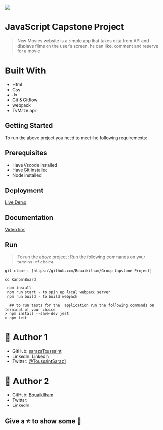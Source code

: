 ![](https://img.shields.io/badge/Microverse-blueviolet)
#  JavaScript Capstone Project
> New Movies website is a simple app that takes data from API and displays films on the user's screen, he can like, comment and reserve for a movie

# Built With

- Html
- Css
- Js
- Git & Gitflow
- webpack
- TvMaze api 



## Getting Started
To run the above project you need to meet the following requirements:


## Prerequisites
- Have [Vscode](https://code.visualstudio.com/) installed 
- Have [Git](https://git-scm.com/) installed
- Node installed

## Deployment

[Live Demo]()

## Documentation 

[Video link]()

## Run
> To run the above project :
> Run the following commands on your terminal of choice

```
git clone : [https://github.com/Bouaikilham/Group-Capstone-Project]

cd KanbanBoard

 npm install
 npm run start - to spin up local webpack server
 npm run build - to build webpack
```
```
  ## to run tests for the  application run the following commands on terminal of your choice
> npm install --save-dev jest
> npm test
```

# 🤵 Author 1
- GitHub: [sarazaToussaint](https://github.com/sarazaToussaint)
- LinkedIn: [LinkedIn](https://www.linkedin.com/in/toussaint-saraza-841b111ba/)
- Twitter: [@ToussaintSaraz1](https://twitter.com/ToussaintSaraz1)
#  🤵 Author 2
- GitHub: [BouaikIlham](https://github.com/Bouaikilham)
- Twitter: []()
- LinkedIn: []()
  
##  Give a ⭐ to show some 🤟


